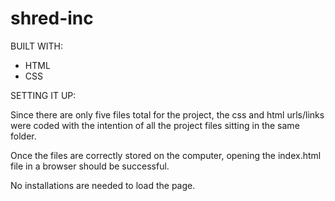 # shred-inc

BUILT WITH:
- HTML
- CSS

SETTING IT UP:

Since there are only five files total for the project, the css and html urls/links were coded with the intention of all the
project files sitting in the same folder.

Once the files are correctly stored on the computer, opening the index.html file in a browser should be successful.

No installations are needed to load the page.
